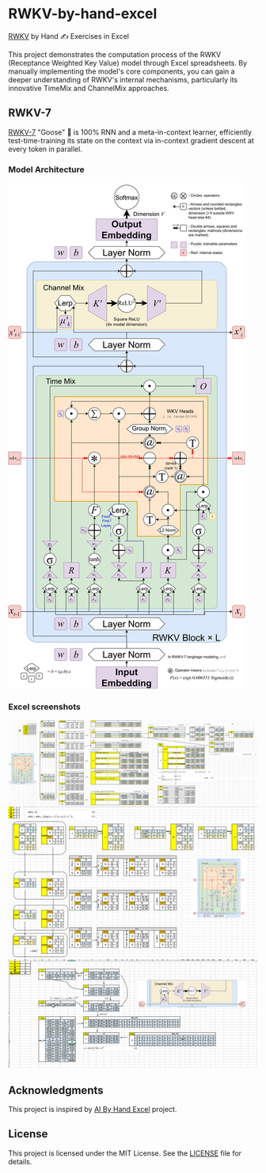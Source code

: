 # RWKV-by-hand-excel

[RWKV](https://rwkv.com) by Hand ✍️ Exercises in Excel

This project demonstrates the computation process of the RWKV (Receptance Weighted Key Value) model through Excel spreadsheets. By manually implementing the model's core components, you can gain a deeper understanding of RWKV's internal mechanisms, particularly its innovative TimeMix and ChannelMix approaches.

## RWKV-7
[RWKV-7](https://arxiv.org/abs/2503.14456) "Goose" 🪿 is 100% RNN and a meta-in-context learner, efficiently test-time-training its state on the context via in-context gradient descent at every token in parallel. 

### Model Architecture
![RWKV-7 Model Architecture](images\rwkv7\rwkv-7-detail.jpg)


### Excel screenshots
![](images\rwkv7\rwkv-7-timemix-excel.png)
![](images\rwkv7\rwkv-7-op-excel.png)
![](images\rwkv7\rwkv-7-channelmix-excel.png)


## Acknowledgments
This project is inspired by [AI By Hand Excel](https://github.com/ImagineAILab/ai-by-hand-excel/) project.

## License

This project is licensed under the MIT License. See the [LICENSE](LICENSE) file for details.